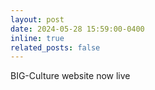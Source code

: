 ```yaml
---
layout: post
date: 2024-05-28 15:59:00-0400
inline: true
related_posts: false
---
```


BIG-Culture website now live
